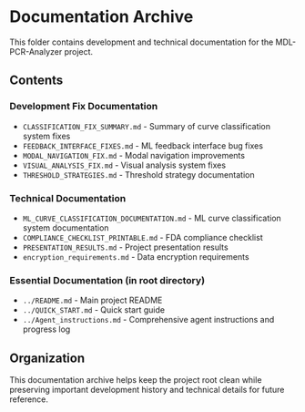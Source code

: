 # Documentation Archive

This folder contains development and technical documentation for the MDL-PCR-Analyzer project.

## Contents

### Development Fix Documentation
- `CLASSIFICATION_FIX_SUMMARY.md` - Summary of curve classification system fixes
- `FEEDBACK_INTERFACE_FIXES.md` - ML feedback interface bug fixes
- `MODAL_NAVIGATION_FIX.md` - Modal navigation improvements
- `VISUAL_ANALYSIS_FIX.md` - Visual analysis system fixes
- `THRESHOLD_STRATEGIES.md` - Threshold strategy documentation

### Technical Documentation
- `ML_CURVE_CLASSIFICATION_DOCUMENTATION.md` - ML curve classification system documentation
- `COMPLIANCE_CHECKLIST_PRINTABLE.md` - FDA compliance checklist
- `PRESENTATION_RESULTS.md` - Project presentation results
- `encryption_requirements.md` - Data encryption requirements

### Essential Documentation (in root directory)
- `../README.md` - Main project README
- `../QUICK_START.md` - Quick start guide
- `../Agent_instructions.md` - Comprehensive agent instructions and progress log

## Organization

This documentation archive helps keep the project root clean while preserving important development history and technical details for future reference.
